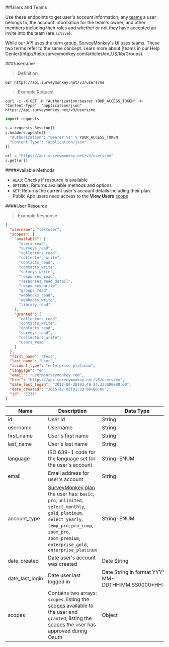 ##Users and Teams

Use these endpoints to get user's account information, any [teams](http://help.surveymonkey.com/articles/en_US/kb/Groups) a user belongs to, the account information for the team's owner, and other members including their roles and whether or not they have accepted an invite into the team (are `active`). 

<aside class="notice">While our API uses the term group, SurveyMonkey's UI uses teams. These two terms refer to the same concept. Learn more about [teams in our Help Center](http://help.surveymonkey.com/articles/en_US/kb/Groups).</aside>

###/users/me

>Definition

```
GET https://api.surveymonkey.net/v3/users/me
```

>Example Request

```shell
curl -i -X GET -H "Authorization:bearer YOUR_ACCESS_TOKEN" -H "Content-Type": "application/json" https://api.surveymonkey.net/v3/users/me
```

```python
import requests

s = requests.Session()
s.headers.update({
  "Authorization": "Bearer %s" % YOUR_ACCESS_TOKEN,
  "Content-Type": "application/json"
})

url = "https://api.surveymonkey.net/v3/users/me" 
s.get(url)
```

####Available Methods

 * `HEAD`: Checks if resource is available
 * `OPTIONS`: Returns available methods and options
 * `GET`: Returns the current user's account details including their plan. Public App users need access to the **View Users** [scope](#scopes)

####User Resource

>Example Response

```json
{
  "username": "testuser",
  "scopes": {
    "available": [
      "users_read",
      "surveys_read",
      "collectors_read",
      "collectors_write",
      "contacts_read",
      "contacts_write",
      "surveys_write",
      "responses_read",
      "responses_read_detail",
      "responses_write",
      "groups_read",
      "webhooks_read",
      "webhooks_write",
      "library_read"
    ],
    "granted": [
      "collectors_read",
      "contacts_write",
      "contacts_read",
      "surveys_read",
      "collectors_write",
      "users_read"
    ]
  },
  "first_name": "Test",
  "last_name": "User",
  "account_type": "enterprise_platinum",
  "language": "en",
  "email": "user@surveymonkey.com",
  "href": "https://api.surveymonkey.net/v3/users/me",
  "date_last_login": "2017-04-28T03:49:24.333000+00:00",
  "date_created": "2015-12-03T01:23:00+00:00",
  "id": "1234"
}
```

Name | Description | Data Type
------ | ------- | -------
id | User id | String
username | Username | String
first_name | User's first name | String
last_name | User's last name | String
language | ISO 639-1 code for the language set for the user's account | String-ENUM
email | Email address for user's account | String
account_type | [SurveyMonkey plan](https://www.surveymonkey.com/pricing/?ut_source=dev_portal&amp;ut_source2=docs) the user has:    `basic`, `pro`, `unlimited`, `select_monthly`, `gold`, `platinum`, `select_yearly`, `temp_pro`, `pro_comp`, `zoom_pro`, `zoom_premium`, `enterprise_gold`, `enterprise_platinum` | String-ENUM
date_created | Date user's account was created | Date String
date_last_login | Date user last logged in | Date String in format YYYY-MM-DDTHH:MM:SS0000+HH:MM
scopes| Contains two arrays: `scopes`, listing the [scopes](#scopes) available to the user and `granted`, listing the [scopes](#scopes) the user has approved during Oauth | Object